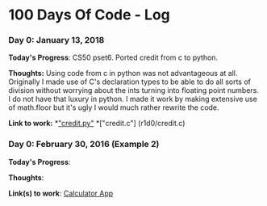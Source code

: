 # 100 Days Of Code - Log

### Day 0: January 13, 2018

**Today's Progress**: CS50 pset6. Ported credit from c to python. 

**Thoughts:** Using code from c in python was not advantageous at all. Originally I made use of C's declaration types to be able to do all sorts of division without worrying about the ints turning into floating point numbers. I do not have that luxury in python. I made it work by making extensive use of math.floor but it's ugly I would much rather rewrite the code. 

**Link to work:** 
*["credit.py"](r1d0/credit.py) 
*["credit.c"] (r1d0/credit.c)

### Day 0: February 30, 2016 (Example 2)


**Today's Progress**: 

**Thoughts**: 

**Link(s) to work**: [Calculator App](http://www.example.com)



